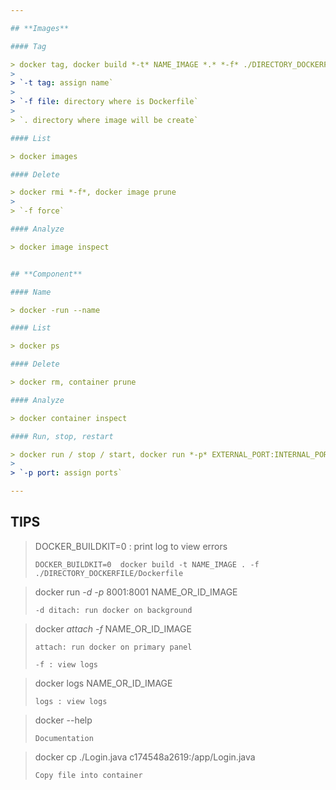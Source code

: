```yaml
---

## **Images**

#### Tag

> docker tag, docker build *-t* NAME_IMAGE *.* *-f* ./DIRECTORY_DOCKERFILE/Dockerfile
>
> `-t tag: assign name`
>
> `-f file: directory where is Dockerfile`
>
> `. directory where image will be create`

#### List

> docker images

#### Delete

> docker rmi *-f*, docker image prune
>
> `-f force`

#### Analyze

> docker image inspect


## **Component**

#### Name

> docker -run --name

#### List

> docker ps

#### Delete

> docker rm, container prune

#### Analyze

> docker container inspect

#### Run, stop, restart

> docker run / stop / start, docker run *-p* EXTERNAL_PORT:INTERNAL_PORT_NUMBER NAME_OR_ID_IMAGE
>
> `-p port: assign ports`

---
```




## **TIPS**

> DOCKER_BUILDKIT=0 : print log to view errors
>
> `DOCKER_BUILDKIT=0  docker build -t NAME_IMAGE . -f ./DIRECTORY_DOCKERFILE/Dockerfile`

> docker run *-d* *-p* 8001:8001 NAME_OR_ID_IMAGE
>
> `-d ditach: run docker on background`

> docker *attach* *-f* NAME_OR_ID_IMAGE
>
> `attach: run docker on primary panel`
>
> `-f : view logs`

> docker logs NAME_OR_ID_IMAGE
>
> `logs : view logs`

> docker --help
>
> `Documentation`

> docker cp ./Login.java c174548a2619:/app/Login.java
>
> `Copy file into container`
